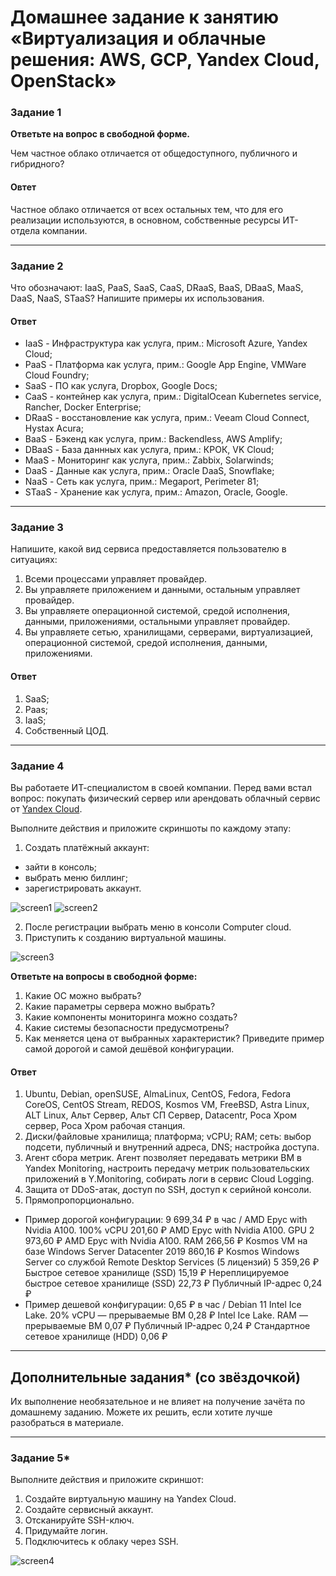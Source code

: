 # Домашнее задание к занятию «Виртуализация и облачные решения: AWS, GCP, Yandex Cloud, OpenStack»

### Задание 1
 
**Ответьте на вопрос в свободной форме.**

Чем частное облако отличается от общедоступного, публичного и гибридного?

#### Овтет

Частное облако отличается от всех остальных тем, что для его реализации используются, в основном, собственные ресурсы ИТ-отдела компании.
 
---

### Задание 2 

Что обозначают: IaaS, PaaS, SaaS, CaaS, DRaaS, BaaS, DBaaS, MaaS, DaaS, NaaS, STaaS? Напишите примеры их использования.

#### Ответ

+ IaaS - Инфраструктура как услуга, прим.: Microsoft Azure, Yandex Cloud;
+ PaaS - Платформа как услуга, прим.: Google App Engine, VMWare Cloud Foundry;
+ SaaS - ПО как услуга, Dropbox, Google Docs;
+ CaaS - контейнер как услуга, прим.: DigitalOcean Kubernetes service, Rancher, Docker Enterprise;
+ DRaaS - восстановление как услуга, прим.: Veeam Cloud Connect, Hystax Acura;
+ BaaS - Бэкенд как услуга, прим.: Backendless, AWS Amplify;
+ DBaaS - База даннных как услуга, прим.: КРОК, VK Cloud;
+ MaaS - Мониторинг как услуга, прим.: Zabbix, Solarwinds;
+ DaaS - Данные как услуга, прим.: Oracle DaaS, Snowflake;
+ NaaS - Сеть как услуга, прим.: Megaport, Perimeter 81;
+ STaaS - Хранение как услуга, прим.: Amazon, Oracle, Google.

---

### Задание 3 

Напишите, какой вид сервиса предоставляется пользователю в ситуациях:
 
1. Всеми процессами управляет провайдер.
1. Вы управляете приложением и данными, остальным управляет провайдер. 
1. Вы управляете операционной системой, средой исполнения, данными, приложениями, остальными управляет провайдер.
1. Вы управляете сетью, хранилищами, серверами, виртуализацией, операционной системой, средой исполнения, данными, приложениями.
 
#### Ответ

1. SaaS;
1. Paas;
1. IaaS;
1. Собственный ЦОД.

---

### Задание 4 
 
 
Вы работаете ИТ-специалистом в своей компании. Перед вами встал вопрос: покупать физический сервер или арендовать облачный сервис от [Yandex Cloud](https://cloud.yandex.ru).
 
Выполните действия и приложите скриншоты по каждому этапу:

1. Создать платёжный аккаунт:
  - зайти в консоль;
  - выбрать меню биллинг; 
  - зарегистрировать аккаунт.

![screen1](https://github.com/qqb8/hw-netology/blob/main/6.1.%20screen1.png)
![screen2](https://github.com/qqb8/hw-netology/blob/main/6.1.%20screen2.png)

2. После регистрации выбрать меню в консоли Computer cloud. 
3. Приступить к созданию виртуальной машины. 

![screen3](https://github.com/qqb8/hw-netology/blob/main/6.1.%20screen3.png)

**Ответьте на вопросы в свободной форме:**
 
1. Какие ОС можно выбрать?
1. Какие параметры сервера можно выбрать?
1. Какие компоненты мониторинга можно создать?
1. Какие системы безопасности предусмотрены?
1. Как меняется цена от выбранных характеристик? Приведите пример самой дорогой и самой дешёвой конфигурации. 

#### Ответ

1. Ubuntu, Debian, openSUSE, AlmaLinux, CentOS, Fedora, Fedora CoreOS, CentOS Stream, REDOS, Kosmos VM, FreeBSD, Astra Linux, ALT Linux, Альт Сервер, Альт СП Сервер, Datacentr, Роса Хром сервер, Роса Хром рабочая станция.
2. Диски/файловые хранилища; платформа; vCPU; RAM; сеть: выбор подсети, публичный и внутренний адреса, DNS; настройка доступа.
3. Агент сбора метрик. Агент позволяет передавать метрики ВМ в Yandex Monitoring, настроить передачу метрик пользовательских приложений в Y.Monitoring, собирать логи в сервис Cloud Logging.
4. Защита от DDoS-атак, доступ по SSH, доступ к серийной консоли.
5. Прямопропорционально. 
+ Пример дорогой конфигурации: 
9 699,34 ₽
в час /
AMD Epyc with Nvidia A100. 100% vCPU
201,60 ₽
AMD Epyc with Nvidia A100. GPU
2 973,60 ₽
AMD Epyc with Nvidia A100. RAM
266,56 ₽
Kosmos VM на базе Windows Server Datacenter 2019
860,16 ₽
Kosmos Windows Server со службой Remote Desktop Services (5 лицензий)
5 359,26 ₽
Быстрое сетевое хранилище (SSD)
15,19 ₽
Нереплицируемое быстрое сетевое хранилище (SSD)
22,73 ₽
Публичный IP-адрес
0,24 ₽
+ Пример дешевой конфигурации: 
0,65 ₽
в час /
Debian 11
Intel Ice Lake. 20% vCPU — прерываемые ВМ
0,28 ₽
Intel Ice Lake. RAM — прерываемые ВМ
0,07 ₽
Публичный IP-адрес
0,24 ₽
Стандартное сетевое хранилище (HDD)
0,06 ₽
---

## Дополнительные задания* (со звёздочкой)

Их выполнение необязательное и не влияет на получение зачёта по домашнему заданию. Можете их решить, если хотите лучше разобраться в материале.
 
---

### Задание 5* 

Выполните действия и приложите скриншот:

1. Создайте виртуальную машину на Yandex Cloud.
1. Создайте сервисный аккаунт.
1. Отсканируйте SSH-ключ.
1. Придумайте логин.
1. Подключитесь к облаку через SSH. 

![screen4](https://github.com/qqb8/hw-netology/blob/main/6.1.%20screen4.png)
